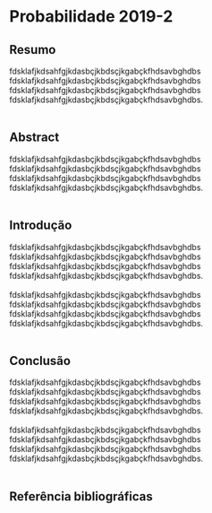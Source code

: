 # Probabilidade 2019-2

## Resumo
fdsklafjkdsahfgjkdasbçjkbdsçjkgabçkfhdsavbghdbs<br>
fdsklafjkdsahfgjkdasbçjkbdsçjkgabçkfhdsavbghdbs<br>
fdsklafjkdsahfgjkdasbçjkbdsçjkgabçkfhdsavbghdbs<br>
fdsklafjkdsahfgjkdasbçjkbdsçjkgabçkfhdsavbghdbs.<br>
<br>
## Abstract
fdsklafjkdsahfgjkdasbçjkbdsçjkgabçkfhdsavbghdbs<br>
fdsklafjkdsahfgjkdasbçjkbdsçjkgabçkfhdsavbghdbs<br>
fdsklafjkdsahfgjkdasbçjkbdsçjkgabçkfhdsavbghdbs<br>
fdsklafjkdsahfgjkdasbçjkbdsçjkgabçkfhdsavbghdbs.<br>
<br>

## Introdução
fdsklafjkdsahfgjkdasbçjkbdsçjkgabçkfhdsavbghdbs<br>
fdsklafjkdsahfgjkdasbçjkbdsçjkgabçkfhdsavbghdbs<br>
fdsklafjkdsahfgjkdasbçjkbdsçjkgabçkfhdsavbghdbs<br>
fdsklafjkdsahfgjkdasbçjkbdsçjkgabçkfhdsavbghdbs.<br>
<br>
fdsklafjkdsahfgjkdasbçjkbdsçjkgabçkfhdsavbghdbs<br>
fdsklafjkdsahfgjkdasbçjkbdsçjkgabçkfhdsavbghdbs<br>
fdsklafjkdsahfgjkdasbçjkbdsçjkgabçkfhdsavbghdbs<br>
fdsklafjkdsahfgjkdasbçjkbdsçjkgabçkfhdsavbghdbs.<br>
<br>
## Conclusão

fdsklafjkdsahfgjkdasbçjkbdsçjkgabçkfhdsavbghdbs<br>
fdsklafjkdsahfgjkdasbçjkbdsçjkgabçkfhdsavbghdbs<br>
fdsklafjkdsahfgjkdasbçjkbdsçjkgabçkfhdsavbghdbs<br>
fdsklafjkdsahfgjkdasbçjkbdsçjkgabçkfhdsavbghdbs.<br>
<br>
fdsklafjkdsahfgjkdasbçjkbdsçjkgabçkfhdsavbghdbs<br>
fdsklafjkdsahfgjkdasbçjkbdsçjkgabçkfhdsavbghdbs<br>
fdsklafjkdsahfgjkdasbçjkbdsçjkgabçkfhdsavbghdbs<br>
fdsklafjkdsahfgjkdasbçjkbdsçjkgabçkfhdsavbghdbs.<br>
<br>

## Referência bibliográficas
